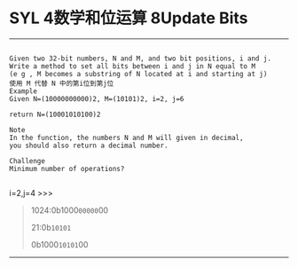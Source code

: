 # SYL 4数学和位运算 8Update Bits

---

```

Given two 32-bit numbers, N and M, and two bit positions, i and j.
Write a method to set all bits between i and j in N equal to M
(e g , M becomes a substring of N located at i and starting at j)
使用 M 代替 N 中的第i位到第j位
Example
Given N=(10000000000)2, M=(10101)2, i=2, j=6

return N=(10001010100)2

Note
In the function, the numbers N and M will given in decimal,
you should also return a decimal number.

Challenge
Minimum number of operations?


```
i=2,j=4 >>>

> 1024:0b1000`00000`00
> 
> 21:0b`10101`
> 
> 0b1000`10101`00


---
